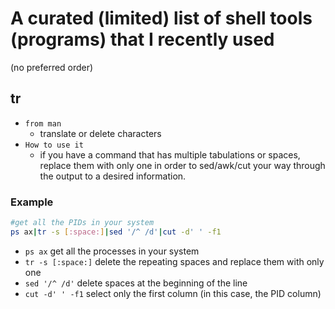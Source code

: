 # A curated (limited) list of shell tools (programs) that I recently used
(no preferred order)

## tr
- `from man` 
  - translate or delete characters
- `How to use it` 
  - if you have a command that has multiple tabulations or spaces, replace them with only one in order to sed/awk/cut your way through the output to a desired information.
### Example
```sh
#get all the PIDs in your system
ps ax|tr -s [:space:]|sed '/^ /d'|cut -d' ' -f1
```
- `ps ax` get all the processes in your system
- `tr -s [:space:]` delete the repeating spaces and replace them with only one
- `sed '/^ /d'` delete spaces at the beginning of the line
- `cut -d' ' -f1` select only the first column (in this case, the PID column)
